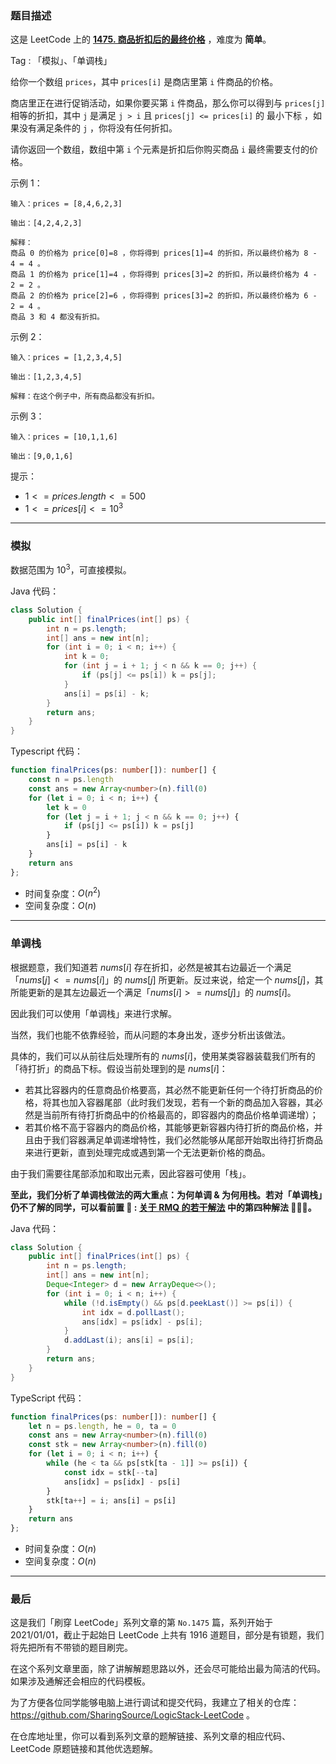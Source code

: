 ### 题目描述

这是 LeetCode 上的 **[1475. 商品折扣后的最终价格](https://leetcode.cn/problems/final-prices-with-a-special-discount-in-a-shop/solution/by-ac_oier-hw5b/)** ，难度为 **简单**。

Tag : 「模拟」、「单调栈」



给你一个数组 `prices`，其中 `prices[i]` 是商店里第 `i` 件商品的价格。

商店里正在进行促销活动，如果你要买第 `i` 件商品，那么你可以得到与 `prices[j]` 相等的折扣，其中 `j` 是满足 `j > i` 且 `prices[j] <= prices[i]` 的 最小下标 ，如果没有满足条件的 `j` ，你将没有任何折扣。

请你返回一个数组，数组中第 `i` 个元素是折扣后你购买商品 `i` 最终需要支付的价格。

示例 1：
```
输入：prices = [8,4,6,2,3]

输出：[4,2,4,2,3]

解释：
商品 0 的价格为 price[0]=8 ，你将得到 prices[1]=4 的折扣，所以最终价格为 8 - 4 = 4 。
商品 1 的价格为 price[1]=4 ，你将得到 prices[3]=2 的折扣，所以最终价格为 4 - 2 = 2 。
商品 2 的价格为 price[2]=6 ，你将得到 prices[3]=2 的折扣，所以最终价格为 6 - 2 = 4 。
商品 3 和 4 都没有折扣。
```
示例 2：
```
输入：prices = [1,2,3,4,5]

输出：[1,2,3,4,5]

解释：在这个例子中，所有商品都没有折扣。
```
示例 3：
```
输入：prices = [10,1,1,6]

输出：[9,0,1,6]
```

提示：
* $1 <= prices.length <= 500$
* $1 <= prices[i] <= 10^3$

---

### 模拟

数据范围为 $10^3$，可直接模拟。

Java 代码：
```java
class Solution {
    public int[] finalPrices(int[] ps) {
        int n = ps.length;
        int[] ans = new int[n];
        for (int i = 0; i < n; i++) {
            int k = 0;
            for (int j = i + 1; j < n && k == 0; j++) {
                if (ps[j] <= ps[i]) k = ps[j];
            }
            ans[i] = ps[i] - k;
        }
        return ans;
    }
}
```
Typescript 代码：
```Typescript
function finalPrices(ps: number[]): number[] {
    const n = ps.length
    const ans = new Array<number>(n).fill(0)
    for (let i = 0; i < n; i++) {
        let k = 0
        for (let j = i + 1; j < n && k == 0; j++) {
            if (ps[j] <= ps[i]) k = ps[j]
        }
        ans[i] = ps[i] - k
    }
    return ans
};
```
* 时间复杂度：$O(n^2)$
* 空间复杂度：$O(n)$

---

### 单调栈

根据题意，我们知道若 $nums[i]$ 存在折扣，必然是被其右边最近一个满足「$nums[j] <= nums[i]$」的 $nums[j]$ 所更新。反过来说，给定一个 $nums[j]$，其所能更新的是其左边最近一个满足「$nums[i] >= nums[j]$」的 $nums[i]$。

因此我们可以使用「单调栈」来进行求解。

当然，我们也能不依靠经验，而从问题的本身出发，逐步分析出该做法。

具体的，我们可以从前往后处理所有的 $nums[i]$，使用某类容器装载我们所有的「待打折」的商品下标。假设当前处理到的是 $nums[i]$：
* 若其比容器内的任意商品价格要高，其必然不能更新任何一个待打折商品的价格，将其也加入容器尾部（此时我们发现，若有一个新的商品加入容器，其必然是当前所有待打折商品中的价格最高的，即容器内的商品价格单调递增）；
* 若其价格不高于容器内的商品价格，其能够更新容器内待打折的商品价格，并且由于我们容器满足单调递增特性，我们必然能够从尾部开始取出待打折商品来进行更新，直到处理完成或遇到第一个无法更新价格的商品。

由于我们需要往尾部添加和取出元素，因此容器可使用「栈」。

**至此，我们分析了单调栈做法的两大重点：为何单调 & 为何用栈。若对「单调栈」仍不了解的同学，可以看前置 🧀 : [关于 RMQ 的若干解法](https://mp.weixin.qq.com/s?__biz=MzU4NDE3MTEyMA==&mid=2247493262&idx=1&sn=2d8e192a5767b49b9a13a6192ab3b833) 中的第四种解法 🎉🎉🎉。**

Java 代码：
```java
class Solution {
    public int[] finalPrices(int[] ps) {
        int n = ps.length;
        int[] ans = new int[n];
        Deque<Integer> d = new ArrayDeque<>();
        for (int i = 0; i < n; i++) {
            while (!d.isEmpty() && ps[d.peekLast()] >= ps[i]) {
                int idx = d.pollLast();
                ans[idx] = ps[idx] - ps[i];
            }
            d.addLast(i); ans[i] = ps[i];
        }
        return ans;
    }
}
```
TypeScript 代码：
```TypeScript
function finalPrices(ps: number[]): number[] {
    let n = ps.length, he = 0, ta = 0
    const ans = new Array<number>(n).fill(0)
    const stk = new Array<number>(n).fill(0)
    for (let i = 0; i < n; i++) {
        while (he < ta && ps[stk[ta - 1]] >= ps[i]) {
            const idx = stk[--ta]
            ans[idx] = ps[idx] - ps[i]
        }
        stk[ta++] = i; ans[i] = ps[i]
    }
    return ans
};
```
* 时间复杂度：$O(n)$
* 空间复杂度：$O(n)$

---

### 最后

这是我们「刷穿 LeetCode」系列文章的第 `No.1475` 篇，系列开始于 2021/01/01，截止于起始日 LeetCode 上共有 1916 道题目，部分是有锁题，我们将先把所有不带锁的题目刷完。

在这个系列文章里面，除了讲解解题思路以外，还会尽可能给出最为简洁的代码。如果涉及通解还会相应的代码模板。

为了方便各位同学能够电脑上进行调试和提交代码，我建立了相关的仓库：https://github.com/SharingSource/LogicStack-LeetCode 。

在仓库地址里，你可以看到系列文章的题解链接、系列文章的相应代码、LeetCode 原题链接和其他优选题解。

